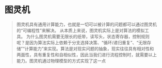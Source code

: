 # 图灵机
>图灵机具有通用计算能力，也就是一切可以被计算的问题都可以通过图灵机的“可编程性”来解决。
>从本质上来说，图灵机实际上是对算法的模拟工具。
为什么图灵机需要无限长的纸带，读写头，状态寄存器，控制规则呢？是因为算法实际上依赖于分支选择决策、“循环/递归重复”、“无限存储”“计算能力”来实现。算法是对现实问题的抽象，现实往往具有相对性和两面性，具有重复性和自相似性，因此当我们进行流程控制时，就需要以上能力。图灵机通过物理模型的方式实现了这一点